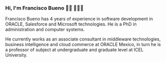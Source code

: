 ### Hi, I'm Francisco Bueno 👋🏽 👨🏽‍💻

Francisco Bueno has 4 years of experience in software development in ORACLE, Salesforce and Microsoft technologies. He is a PhD in administration and computer systems.

He currently works as an associate consultant in middleware technologies, business intelligence and cloud commerce at ORACLE Mexico, in turn he is a professor of subject at undergraduate and graduate level at ICEL University.
<!--
**fbuenoicel/fbuenoicel** is a ✨ _special_ ✨ repository because its `README.md` (this file) appears on your GitHub profile.

Here are some ideas to get you started:

- 🔭 I’m currently working on ...
- 🌱 I’m currently learning ...
- 👯 I’m looking to collaborate on ...
- 🤔 I’m looking for help with ...
- 💬 Ask me about ...
- 📫 How to reach me: ...
- 😄 Pronouns: ...
- ⚡ Fun fact: ...
-->
